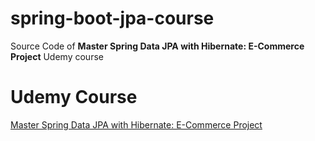 # spring-boot-jpa-course
Source Code of **Master Spring Data JPA with Hibernate: E-Commerce Project** Udemy course

# Udemy Course 
<a href="https://www.udemy.com/course/master-spring-data-jpa-with-hibernate/?referralCode=83ABBA51A8BB3E692F8F" target="_blank">Master Spring Data JPA with Hibernate: E-Commerce Project</a>
